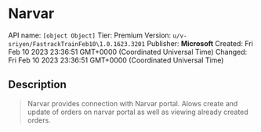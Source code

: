 # Narvar
API name: `[object Object]`
Tier: Premium
Version: `u/v-sriyen/FastrackTrainFeb10\1.0.1623.3201`
Publisher: **Microsoft**
Created: Fri Feb 10 2023 23:36:51 GMT+0000 (Coordinated Universal Time)
Changed: Fri Feb 10 2023 23:36:51 GMT+0000 (Coordinated Universal Time)

## Description
> Narvar provides connection with Narvar portal. Alows create and update of orders on narvar portal as well as viewing already created orders.
